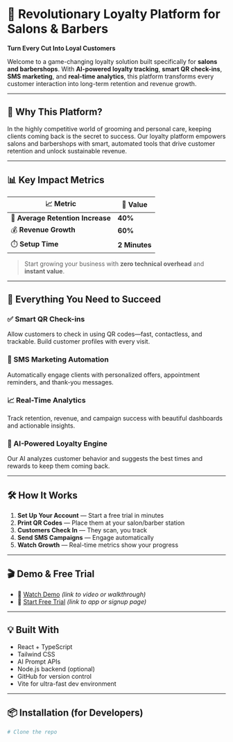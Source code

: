 # 🚀 Revolutionary Loyalty Platform for Salons & Barbers

**Turn Every Cut Into Loyal Customers**

Welcome to a game-changing loyalty solution built specifically for **salons and barbershops**. With **AI-powered loyalty tracking**, **smart QR check-ins**, **SMS marketing**, and **real-time analytics**, this platform transforms every customer interaction into long-term retention and revenue growth.

---

## 🎯 Why This Platform?

In the highly competitive world of grooming and personal care, keeping clients coming back is the secret to success. Our loyalty platform empowers salons and barbershops with smart, automated tools that drive customer retention and unlock sustainable revenue.

---

## 📊 Key Impact Metrics

| 📈 Metric | 🚀 Value |
|----------|---------|
| 🔁 **Average Retention Increase** | **40%** |
| 💰 **Revenue Growth** | **60%** |
| ⏱️ **Setup Time** | **2 Minutes** |

> Start growing your business with **zero technical overhead** and **instant value**.

---

## 🧰 Everything You Need to Succeed

### ✅ Smart QR Check-ins
Allow customers to check in using QR codes—fast, contactless, and trackable. Build customer profiles with every visit.

### 📲 SMS Marketing Automation
Automatically engage clients with personalized offers, appointment reminders, and thank-you messages.

### 📈 Real-Time Analytics
Track retention, revenue, and campaign success with beautiful dashboards and actionable insights.

### 🤖 AI-Powered Loyalty Engine
Our AI analyzes customer behavior and suggests the best times and rewards to keep them coming back.

---

## 🛠️ How It Works

1. **Set Up Your Account** — Start a free trial in minutes
2. **Print QR Codes** — Place them at your salon/barber station
3. **Customers Check In** — They scan, you track
4. **Send SMS Campaigns** — Engage automatically
5. **Watch Growth** — Real-time metrics show your progress

---

## 🎬 Demo & Free Trial

- 🔗 [Watch Demo](#) *(link to video or walkthrough)*
- 🚀 [Start Free Trial](#) *(link to app or signup page)*

---

## 💡 Built With

- React + TypeScript
- Tailwind CSS
- AI Prompt APIs
- Node.js backend (optional)
- GitHub for version control
- Vite for ultra-fast dev environment

---

## 📦 Installation (for Developers)

```bash
# Clone the repo
